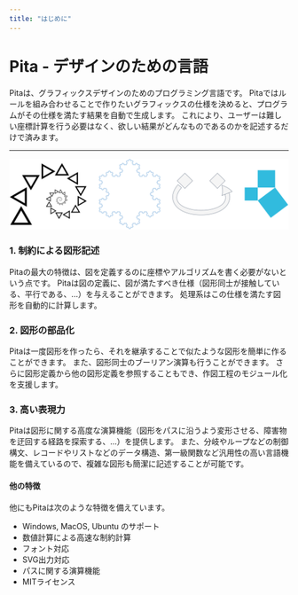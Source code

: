 ```yaml
---
title: "はじめに"
---
```


# Pita - デザインのための言語

Pitaは、グラフィックスデザインのためのプログラミング言語です。
Pitaではルールを組み合わせることで作りたいグラフィックスの仕様を決めると、プログラムがその仕様を満たす結果を自動で生成します。
これにより、ユーザーは難しい座標計算を行う必要はなく、欲しい結果がどんなものであるのかを記述するだけで済みます。

---

![Pitaで記述した図の例](https://github.com/agehama/Pita/raw/master/docs/pita_doc/images/pita_examples.png?classes=shadow)

### 1. 制約による図形記述
Pitaの最大の特徴は、図を定義するのに座標やアルゴリズムを書く必要がないという点です。
Pitaは図の定義に、図が満たすべき仕様（図形同士が接触している、平行である、...）を与えることができます。
処理系はこの仕様を満たす図形を自動的に計算します。

### 2. 図形の部品化
Pitaは一度図形を作ったら、それを継承することで似たような図形を簡単に作ることができます。
また、図形同士のブーリアン演算も行うことができます。
さらに図形定義から他の図形定義を参照することもでき、作図工程のモジュール化を支援します。

### 3. 高い表現力
Pitaは図形に関する高度な演算機能（図形をパスに沿うよう変形させる、障害物を迂回する経路を探索する、...）を提供します。
また、分岐やループなどの制御構文、レコードやリストなどのデータ構造、第一級関数など汎用性の高い言語機能を備えているので、複雑な図形も簡潔に記述することが可能です。

#### 他の特徴
他にもPitaは次のような特徴を備えています。

- Windows, MacOS, Ubuntu のサポート
- 数値計算による高速な制約計算
- フォント対応
- SVG出力対応
- パスに関する演算機能
- MITライセンス
